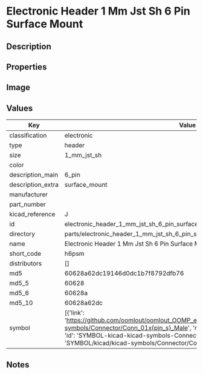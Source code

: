 # Electronic Header 1 Mm Jst Sh 6 Pin Surface Mount

## Description

## Properties


## Image


## Values

| Key | Value |
| --- | --- |
| classification | electronic |
| type | header |
| size | 1_mm_jst_sh |
| color |  |
| description_main | 6_pin |
| description_extra | surface_mount |
| manufacturer |  |
| part_number |  |
| kicad_reference | J |
| id | electronic_header_1_mm_jst_sh_6_pin_surface_mount |
| directory | parts/electronic_header_1_mm_jst_sh_6_pin_surface_mount |
| name | Electronic Header 1 Mm Jst Sh 6 Pin Surface Mount |
| short_code | h6psm |
| distributors | [] |
| md5 | 60628a62dc19146d0dc1b7f8792dfb76 |
| md5_5 | 60628 |
| md5_6 | 60628a |
| md5_10 | 60628a62dc |
| symbol | [{'link': 'https://github.com/oomlout/oomlout_OOMP_eda_V2/tree/main/SYMBOL/kicad/kicad-symbols/Connector/Conn_01x{pin_s}_Male', 'name': 'Connector : Conn_01x06_Male', 'id': 'SYMBOL-kicad-kicad-symbols-Connector-Conn_01x06_Male', 'directory': 'SYMBOL/kicad/kicad-symbols/Connector/Conn_01x06_Male/'}] |

## Notes

